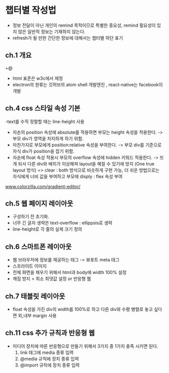 # 챕터별 작성법

- 정보 전달이 아닌 개인의 remind 목적이므로 특별한 중요성, remind 필요성이 있지 않은 일반적 정보는 기재하지 않는다.
- refresh가 될 만한 간단한 정보에 대해서는 챕터별 하단 표기

## ch.1 개요

+@
- html 표준은 w3c에서 제정
- electron의 원류는 깃허브의 atom shell 개발엔진 , react-native는 facebook이 개발

## ch.4 css 스타일 속성 기본

-text를 수직 정렬할 때는 line-height 사용

- 자손의 position 속성에 absolute를 적용하면 부모는 height 속성을 적용한다. -> 부모 div가 영역을 차지하게 하기 위함.
- 마찬가지로 부모에게 position:relative 속성을 부여한다. -> 부모 div를 기준으로 자식 div가 position을 잡기 위함.
- 자손에 float 속성 적용시 부모의 overflow 속성에 hidden 키워드 적용한다. -> 뜨게 되서 다른 div와 배치가 이상해져 layout을 해칠 수 있기에 방지 (One true layout 방식)
  => clear : both 방식으로 비슷하게 구현 가능, 더 쉬운 방법으로는 자식에게 너비 값을 부여하고 부모에 disply : flex 속성 부여

www.colorzilla.com/gradient-editor/

## ch.5 웹 페이지 레이아웃

- 구성하기 전 초기화.
- 너무 긴 글자 생략은 text-overflow : ellippsis로 생략
- line-height로 각 줄의 실제 크기 정의

## ch.6 스마트폰 레이아웃

- 웹 브라우저에 정보를 제공하는 태그 -> 뷰포트 meta 태그
- 스프라이트 이미지
- 전체 화면을 채우기 위해서 html과 body에 width 100% 설정
- 깨짐 방지 > 최소 최댓값 설정 or 반응형 웹

## ch.7 태블릿 레이아웃
- float 속성을 가진 div의 width를 100%로 하고 다른 div와 수평 병렬로 놓고 싶다면 외,내부 margin 사용

## ch.11 css 추가 규칙과 반응형 웹
- 미디어 장치에 따른 반응형으로 만들기 위해서 3가지 중 1가지 충족 시키면 된다.
  1. link 태그에 media 종류 입력
  2. @media 규칙에 장치 종류 입력
  3. @import 규칙에 장치 종류 입력
 
